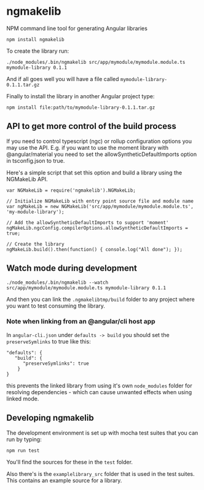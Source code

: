 # ngmakelib
NPM command line tool for generating Angular libraries

```
npm install ngmakelib
```

To create the library run:

```
./node_modules/.bin/ngmakelib src/app/mymodule/mymodule.module.ts mymodule-library 0.1.1
```

And if all goes well you will have a file called ``mymodule-library-0.1.1.tar.gz``

Finally to install the library in another Angular project type:

```
npm install file:path/to/mymodule-library-0.1.1.tar.gz
```

## API to get more control of the build process

If you need to control typescript (ngc) or rollup configuration options you may use the API. E.g. if you want to use the moment library with @angular/material you need to set the allowSyntheticDefaultImports option
in tsconfig.json to true.

Here's a simple script that set this option and build a library using the NGMakeLib API. 

```
var NGMakeLib = require('ngmakelib').NGMakeLib;

// Initialize NGMakeLib with entry point source file and module name
var ngMakeLib = new NGMakeLib('src/app/mymodule/mymodule.module.ts', 'my-module-library');

// Add the allowSyntheticDefaultImports to support 'moment'
ngMakeLib.ngcConfig.compilerOptions.allowSyntheticDefaultImports = true;

// Create the library
ngMakeLib.build().then(function() { console.log("All done"); });
```
## Watch mode during development

```
./node_modules/.bin/ngmakelib --watch src/app/mymodule/mymodule.module.ts mymodule-library 0.1.1
```

And then you can link the `.ngmakelibtmp/build` folder to any project where you want to test consuming the library.

### Note when linking from an @angular/cli host app

In `angular-cli.json` under `defaults -> build` you should set the `preserveSymlinks` to true like this:

```
"defaults": {
   "build": {
      "preserveSymlinks": true
    }
}
```
this prevents the linked library from using it's own `node_modules` folder for resolving dependencies - which can cause unwanted effects when using linked mode.

## Developing ngmakelib

The development environment is set up with mocha test suites that you can run by typing:

`npm run test`

You'll find the sources for these in the `test` folder.

Also there's is the `examplelibrary_src` folder that is used in the test suites. This contains an example source for a library.

